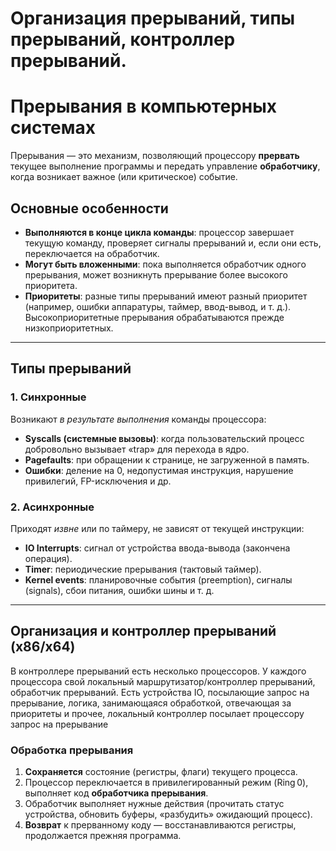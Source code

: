 # Организация прерываний, типы прерываний, контроллер прерываний.

# Прерывания в компьютерных системах

Прерывания — это механизм, позволяющий процессору **прервать** текущее выполнение программы и передать управление **обработчику**, когда возникает важное (или критическое) событие.

## Основные особенности
- **Выполняются в конце цикла команды**: процессор завершает текущую команду, проверяет сигналы прерываний и, если они есть, переключается на обработчик.
- **Могут быть вложенными**: пока выполняется обработчик одного прерывания, может возникнуть прерывание более высокого приоритета.
- **Приоритеты**: разные типы прерываний имеют разный приоритет (например, ошибки аппаратуры, таймер, ввод-вывод, и т. д.). Высокоприоритетные прерывания обрабатываются прежде низкоприоритетных.

---

## Типы прерываний

### 1. Синхронные
Возникают *в результате выполнения* команды процессора:
- **Syscalls (системные вызовы)**: когда пользовательский процесс добровольно вызывает «trap» для перехода в ядро.
- **Pagefaults**: при обращении к странице, не загруженной в память.
- **Ошибки**: деление на 0, недопустимая инструкция, нарушение привилегий, FP-исключения и др.

### 2. Асинхронные
Приходят *извне* или по таймеру, не зависят от текущей инструкции:
- **IO Interrupts**: сигнал от устройства ввода-вывода (закончена операция).
- **Timer**: периодические прерывания (тактовый таймер).
- **Kernel events**: планировочные события (preemption), сигналы (signals), сбои питания, ошибки шины и т. д.

---

## Организация и контроллер прерываний (x86/x64)

В контроллере прерываний есть несколько процессоров. У каждого процессора свой
локальный маршрутизатор/контроллер прерываний, обработчик прерываний. Есть
устройства IO, посылающие запрос на прерывание, логика, занимающаяся
обработкой, отвечающая за приоритеты и прочее, локальный контроллер посылает
процессору запрос на прерывание

### Обработка прерывания
1. **Сохраняется** состояние (регистры, флаги) текущего процесса.
2. Процессор переключается в привилегированный режим (Ring 0), выполняет код **обработчика прерывания**.
3. Обработчик выполняет нужные действия (прочитать статус устройства, обновить буферы, «разбудить» ожидающий процесс).
4. **Возврат** к прерванному коду — восстанавливаются регистры, продолжается прежняя программа.



